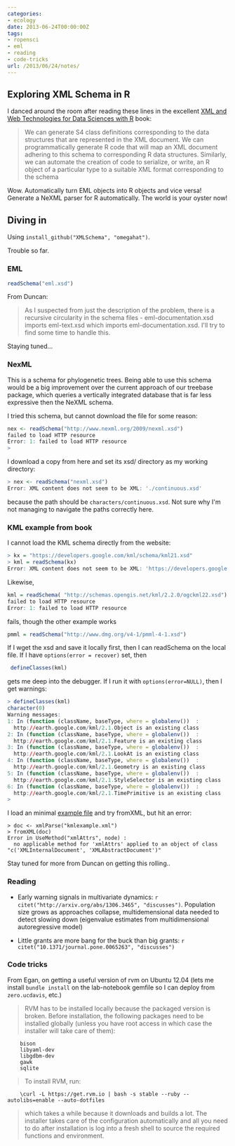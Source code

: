 ```yaml
---
categories:
- ecology
date: 2013-06-24T00:00:00Z
tags:
- ropensci
- eml
- reading
- code-tricks
url: /2013/06/24/notes/
---
```


## Exploring XML Schema in R

I danced around the room after reading these lines in the excellent [XML and Web Technologies for Data Sciences with R](http://www.springer.com/statistics/computational+statistics/book/978-1-4614-7899-7) book: 


> We can generate S4 class definitions corresponding to the data structures that are represented in the XML document. We can programmatically generate R code that will map an XML document adhering to this schema to corresponding R data structures. Similarly, we can automate the creation of code to serialize, or write, an R object of a particular type to a suitable XML format corresponding to the schema

Wow.  Automatically turn EML objects into R objects and vice versa! Generate a NeXML parser for R automatically.  The world is your oyster now!  


## Diving in




Using `install_github("XMLSchema", "omegahat")`. 

Trouble so far.

### EML 


```r
readSchema("eml.xsd")
```

From Duncan:

> As I suspected from just the description of the problem, there is a recursive
circularity in the schema files - eml-documentation.xsd imports eml-text.xsd
which imports eml-documentation.xsd.
> I'll try to find some time to handle this.

Staying tuned...

### NexML

This is a schema for phylogenetic trees.  Being able to use this schema would be a big improvement over the current approach of our treebase package, which queries a vertically integrated database that is far less expressive then the NeXML schema.   

I tried this schema, but cannot download the file for some reason:  

```r
nex <- readSchema("http://www.nexml.org/2009/nexml.xsd")
failed to load HTTP resource
Error: 1: failed to load HTTP resource
> 
```

I download a copy from here and set its xsd/ directory as my working directory:

```r
> nex <- readSchema("nexml.xsd")
Error: XML content does not seem to be XML: './continuous.xsd'
```

because the path should be `characters/continuous.xsd`.  Not sure why I'm not managing to navigate the paths correctly here.  




### KML example from book

I cannot load the KML schema directly from the website:  

```r
> kx = "https://developers.google.com/kml/schema/kml21.xsd"
> kml = readSchema(kx)
Error: XML content does not seem to be XML: 'https://developers.google.com/kml/schema/kml21.xsd'
```

Likewise, 

```r
kml = readSchema( "http://schemas.opengis.net/kml/2.2.0/ogckml22.xsd")
failed to load HTTP resource
Error: 1: failed to load HTTP resource
```

fails, though the other example works

```r
pmml = readSchema("http://www.dmg.org/v4-1/pmml-4-1.xsd")
```



If I wget the xsd and save it locally first, then I can readSchema on the local file.  If I have `options(error = recover)` set, then

```r
 defineClasses(kml)
```

gets me deep into the debugger. If I run it with `options(error=NULL)`, then I get warnings: 


```r
> defineClasses(kml)
character(0)
Warning messages:
1: In (function (className, baseType, where = globalenv())  :
  http://earth.google.com/kml/2.1.Object is an existing class
2: In (function (className, baseType, where = globalenv())  :
  http://earth.google.com/kml/2.1.Feature is an existing class
3: In (function (className, baseType, where = globalenv())  :
  http://earth.google.com/kml/2.1.LookAt is an existing class
4: In (function (className, baseType, where = globalenv())  :
  http://earth.google.com/kml/2.1.Geometry is an existing class
5: In (function (className, baseType, where = globalenv())  :
  http://earth.google.com/kml/2.1.StyleSelector is an existing class
6: In (function (className, baseType, where = globalenv())  :
  http://earth.google.com/kml/2.1.TimePrimitive is an existing class
> 
```

I load an minimal [example file][1]  and try fromXML, but hit an error:

```
> doc <- xmlParse("kmlexample.xml")
> fromXML(doc)
Error in UseMethod("xmlAttrs", node) : 
  no applicable method for 'xmlAttrs' applied to an object of class "c('XMLInternalDocument', 'XMLAbstractDocument')"
```



[1]: http://en.wikipedia.org/wiki/Keyhole_Markup_Language



Stay tuned for more from Duncan on getting this rolling..



### Reading


* Early warning signals in multivariate dynamics: `r citet("http://arxiv.org/abs/1306.3465", "discusses")`. Population size grows as approaches collapse, multidemensional data needed to detect slowing down (eigenvalue estimates from multidimensional autoregressive model)

* Little grants are more bang for the buck than big grants: `r citet("10.1371/journal.pone.0065263", "discusses")` 



### Code tricks

From Egan, on getting a useful version of rvm on Ubuntu 12.04 (lets me install `bundle install` on the lab-notebook gemfile so I can deploy from `zero.ucdavis`, etc.)

> RVM has to be installed locally because the packaged version is broken.
Before installation, the following packages need to be installed
globally (unless you have root access in which case the installer will
take care of them):

        bison
        libyaml-dev
        libgdbm-dev
        gawk
        sqlite

> To install RVM, run:

        \curl -L https://get.rvm.io | bash -s stable --ruby --autolibs=enable --auto-dotfiles

> which takes a while because it downloads and builds a lot. The installer
takes care of the configuration automatically and all you need to do
after installation is log into a fresh shell to source the required
functions and environment.

